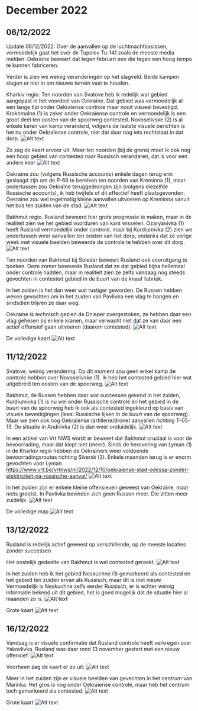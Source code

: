 # December 2022

## 06/12/2022

Update 06/12/2022: Over de aanvallen op de luchtmachtbasissen, vermoedelijk gaat het over de Tupolev Tu-141 zoals de meeste media melden. Oekraïne beweert dat tegen februari een die tegen een hoog tempo te kunnen fabriceren.

Verder is zien we weinig veranderingen op het slagveld. Beide kampen slagen er niet in om nieuwe terrein vast te houden.

Kharkiv regio. Ten noorden van Svatove heb ik redelijk wat gebied aangepast in het voordeel van Oekraïne. Dat gebied was vermoedelijk al een lange tijd onder Oekraïense controle maar nooit visueel bevestigd. Krokhmalne (1) is zeker onder Oekraïense controle en vermoedelijk is een groot deel ten oosten van de spoorweg contested. Novoselivske (2) is al enkele keren van kamp veranderd, volgens de laatste visuele berichten is het nu onder Oekraïense controle, niet dat daar nog iets rechtstaat in dat dorp.
![Alt text](2022-12-Media/20221206a.png)

Zo zag de kaart ervoor uit. Meer ten noorden (bij de grens) moet ik ook nog een hoop gebied van contested naar Russisch veranderen, dat is voor een andere keer
![Alt text](2022-12-Media/20221206b.png)

Oekraïne zou (volgens Russische accounts) enkele dagen terug erin geslaagd zijn om de P-66 te bereiken ten noorden van Kreminna (1), maar ondertussen zou Oekraïne teruggedrongen zijn (volgens diezelfde Russische accounts), ik heb twijfels of dit effectief heeft plaatsgevonden. Oekraïne zou wel regelmatig kleine aanvallen uitvoeren op Kreminna vanuit het bos ten zuiden van de stad.
![Alt text](2022-12-Media/20221206c.png)

Bakhmut regio. Rusland beweerd hier grote progressie te maken, maar in de realiteit zien we het gebied voorduren van kant wisselen. Ozaryanivka (1) heeft Rusland vermoedelijk onder controle, maar bij Kurdiumivka (2) zien we ondertussen weer aanvallen ten oosten van het dorp, ondanks dat ze vorige week met visuele beelden beweerde de controle te hebben over dit dorp.
![Alt text](2022-12-Media/20221206d.png)

Ten noorden van Bakhmut bij Soledar beweert Rusland ook vooruitgang te boeken. Deze zomer beweerde Rusland dat ze dat gebied bijna hellemaal onder controle hadden, maar in realiteit zien ze zelfs vandaag nog steeds gevechten in contested gebied in de buurt van de knauf fabriek.

In het zuiden is het dan weer wat rustiger geworden. De Russen hebben weken gevochten om in het zuiden van Pavlivka een vlag te hangen en sindsdien blijven ze daar weg.

Oekraïne is technisch gezien de Dnieper overgestoken, ze hebben daar een vlag gehesen bij enkele kranen, maar verwacht niet dat ze van daar een actief offensief gaan uitvoeren (daarom contested).
![Alt text](2022-12-Media/20221206e.png)

De volledige kaart
![Alt text](2022-12-Media/20221206f.png)

## 11/12/2022

Svatove, weinig verandering. Op dit moment zou geen enkel kamp de controle hebben over Novoselivske (1). Ik heb het contested gebied hier wat uitgebreid ten oosten van de spoorweg.
![Alt text](2022-12-Media/20221211a.png)

Bakhmut, de Russen hebben daar wat successen gekend in het zuiden, Kurdiumivka (1) is nu wel onder Russische controle en het gebied in de buurt van de spoorweg heb ik ook als contested ingekleurd op basis van visuele bevestigingen (lees: Russische lijken in de buurt van de spoorweg). Maar we zien ook nog Oekraïense (artillerie/drone) aanvallen richting T-05-13. De situatie in Andriivka (2) is dan weer onduidelijk.
![Alt text](2022-12-Media/20221211b.png)

In een artikel van Vrt NWS wordt er beweert dat Bakhmut cruciaal is voor de bevoorrading, maar dat klopt niet (meer). Sinds de herovering van Lyman (1) in de Kharkiv regio hebben de Oekraïners weer voldoende bevoorradingsroutes richting Siversk (2). Enkele maanden terug is er enorm gevochten voor Lyman. <https://www.vrt.be/vrtnws/nl/2022/12/10/oekraiense-stad-odessa-zonder-elektriciteit-na-russische-aanval/>
![Alt text](2022-12-Media/20221211c.png)

In het zuiden zijn er enkele kleine offensieven geweest van Oekraïne, maar niets grootst. In Pavlivka bevinden zich geen Russen meer. Die zitten meer zuidelijk.
![Alt text](2022-12-Media/20221211d.png)

De volledige map
![Alt text](2022-12-Media/20221211e.png)

## 13/12/2022

Rusland is redelijk actief geweest op verschillende, op de meeste locaties zonder successen

Het oostelijk gedeelte van Bakhmut is wel contested geraakt.
![Alt text](2022-12-Media/20221213a.png)

In het zuiden heb ik het gebied Neskuchne (1) gemarkeerd als contested en het gebied ten zuiden ervan als Russisch, maar dit is niet nieuw. Vermoedelijk is Neskuchne zelfs eerder Russisch, er is echter weinig informatie bekend uit dit gebied, het is goed mogelijk dat de situatie hier al maanden zo is.
![Alt text](2022-12-Media/20221213b.png)

Grote kaart
![Alt text](2022-12-Media/20221213c.png)

## 16/12/2022

Vandaag is er visuele confirmatie dat Rusland controle heeft verkregen over Yakovlivka. Rusland was daar rond 13 november gestart met een nieuw offensief.
![Alt text](2022-12-Media/20221216a.png)

Voorheen zag de kaart er zo uit:
![Alt text](2022-12-Media/20221216b.png)

Meer in het zuiden zijn er visuele beelden van gevechten in het centrum van Marinka. Het gros is nog onder Oekraïense controle, maar heb het centrum toch gemarkeerd als contested.
![Alt text](2022-12-Media/20221216c.png)

Grote kaart
![Alt text](2022-12-Media/20221216d.png)
